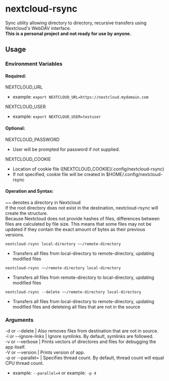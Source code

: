 # nextcloud-rsync  
Sync utility allowing directory to directory, recursive transfers using Nextcloud's WebDAV interface.  
**This is a personal project and not ready for use by anyone.**  

## Usage  
### Environment Variables  
#### Required:  
NEXTCLOUD_URL  
* example: `export NEXTCLOUD_URL=https://nextcloud.mydomain.com`  

NEXTCLOUD_USER  
* example: `export NEXTCLOUD_USER=testuser`  

#### Optional:  
NEXTCLOUD_PASSWORD  
* User will be prompted for password if not supplied.  

NEXTCLOUD_COOKIE  
* Location of cookie file ([NEXTCLOUD_COOKIE]/.config/nextcloud-rsync)  
* If not specified, cookie file will be created in $HOME/.config/nextcloud-rsync  

#### Operation and Syntax:
~~ denotes a directory in Nextcloud  
If the root directory does not exist in the destination, nextcloud-rsync will create the structure.  
Because Nextcloud does not provide hashes of files, differences between files are calculated by file size. This means that some files may not be updated if they contain the exact amount of bytes as their previous versions.  

`nextcloud-rsync local-directory ~~/remote-directory`  
* Transfers all files from local-directory to remote-directory, updating modified files  

`nextcloud-rsync ~~/remote-directory local-directory`  
* Transfers all files from remote-directory to local-directory, updating modified files  

`nextcloud-rsync --delete ~~/remote-directory local-directory`  
* Transfers all files from local-directory to remote-directory, updating modified files and deleteing all files that are not in the source  

### Arguments
-d or --delete | Also removes files from destination that are not in source.  
-l or --ignore-links | Ignore symlinks. By default, symlinks are followed.  
-v or --verbose | Prints vectors of directores and files for debugging the app itself.  
-V or --version | Prints version of app.  
-p or --parallel= | Specifies thread count. By default, thread count will equal CPU thread count.  
* example: `--parallel=4` or example: `-p 4`  
